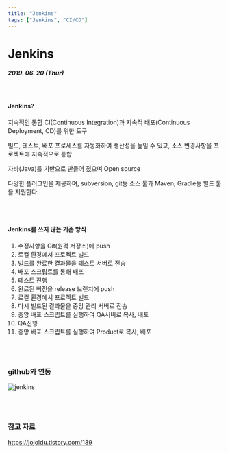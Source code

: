 ```yaml
---
title: "Jenkins"
tags: ["Jenkins", "CI/CD"]
---
```






# Jenkins

##### 2019. 06. 20 (Thur)

<br>

#### Jenkins?

지속적인 통합 CI(Continuous Integration)과 지속적 배포(Continuous Deployment, CD)를 위한 도구

빌드, 테스트, 배포 프로세스를 자동화하여 생산성을 높일 수 있고, 소스 변경사항을 프로젝트에 지속적으로 통합

자바(Java)를 기반으로 만들어 졌으며 Open source

다양한 플러그인을 제공하며, subversion, git등 소스 툴과 Maven, Gradle등 빌드 툴을 지원한다.

<br>

<br>

#### Jenkins를 쓰지 않는 기존 방식

1. 수정사항을 Git(원격 저장소)에 push
2. 로컬 환경에서 프로젝트 빌드
3. 빌드를 완료한 결과물을 테스트 서버로 전송
4. 배포 스크립트를 통해 배포
5. 테스트 진행
6. 완료된 버전을 release 브랜치에 push
7. 로컬 환경에서 프로젝트 빌드
8. 다시 빌드된 결과물을 중앙 관리 서버로 전송
9. 중앙 배포 스크립트를 실행하여 QA서버로 복사, 배포
10. QA진행
11. 중앙 배포 스크립트를 실행하여 Product로 복사, 배포

<br>

<br>

### github와 연동

![jenkins](../img/diagrams/)

<br>

<br>

### 참고 자료

<https://jojoldu.tistory.com/139>

